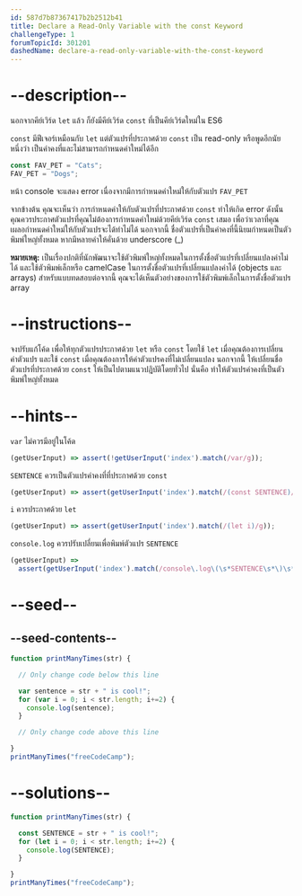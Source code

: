 ```yaml
---
id: 587d7b87367417b2b2512b41
title: Declare a Read-Only Variable with the const Keyword
challengeType: 1
forumTopicId: 301201
dashedName: declare-a-read-only-variable-with-the-const-keyword
---
```


# --description--

นอกจากคีย์เวิร์ด `let` แล้ว ก็ยังมีคีย์เวิร์ด `const` ที่เป็นคีย์เวิร์ดใหม่ใน ES6 

`const` มีฟีเจอร์เหมือนกับ `let` แต่ตัวแปรที่ประกาศด้วย `const` เป็น read-only หรือพูดอีกนัยหนึ่งว่า เป็นค่าคงที่และไม่สามารถกำหนดค่าใหม่ได้อีก

```js
const FAV_PET = "Cats";
FAV_PET = "Dogs";
```

หน้า console จะแสดง error เนื่องจากมีการกำหนดค่าใหม่ให้กับตัวแปร `FAV_PET`

จากข้างต้น คุณจะเห็นว่า การกำหนดค่าให้กับตัวแปรที่ประกาศด้วย `const` ทำให้เกิด error ดังนั้น คุณควรประกาศตัวแปรที่คุณไม่ต้องการกำหนดค่าใหม่ด้วยคีย์เวิร์ด `const` เสมอ เพื่อว่าเวลาที่คุณเผลอกำหนดค่าใหม่ให้กับตัวแปรจะได้ทำไม่ได้ นอกจากนี้ ชื่อตัวแปรที่เป็นค่าคงที่นี้นิยมกำหนดเป็นตัวพิมพ์ใหญ่ทั้งหมด หากมีหลายคำให้คั่นด้วย underscore (_)

**หมายเหตุ:** เป็นเรื่องปกติที่นักพัฒนาจะใช้ตัวพิมพ์ใหญ่ทั้งหมดในการตั้งชื่อตัวแปรที่เปลี่ยนแปลงค่าไม่ได้ และใช้ตัวพิมพ์เล็กหรือ camelCase ในการตั้งชื่อตัวแปรที่เปลี่ยนแปลงค่าได้ (objects และ arrays) สำหรับแบบทดสอบต่อจากนี้ คุณจะได้เห็นตัวอย่างของการใช้ตัวพิมพ์เล็กในการตั้งชื่อตัวแปร array 


# --instructions--

จงปรับแก้โค้ด เพื่อให้ทุกตัวแปรประกาศด้วย `let` หรือ `const` โดยใช้ `let` เมื่อคุณต้องการเปลี่ยนค่าตัวแปร และใช้ `const` เมื่อคุณต้องการให้ค่าตัวแปรคงที่ไม่เปลี่ยนแปลง นอกจากนี้ ให้เปลี่ยนชื่อตัวแปรที่ประกาศด้วย `const` ให้เป็นไปตามแนวปฎิบัติโดยทั่วไป นั่นคือ ทำให้ตัวแปรค่าคงที่เป็นตัวพิมพ์ใหญ่ทั้งหมด

# --hints--

`var` ไม่ควรมีอยู่ในโค้ด

```js
(getUserInput) => assert(!getUserInput('index').match(/var/g));
```

`SENTENCE` ควรเป็นตัวแปรค่าคงที่ที่ประกาศด้วย `const`

```js
(getUserInput) => assert(getUserInput('index').match(/(const SENTENCE)/g));
```

`i` ควรประกาศด้วย `let`

```js
(getUserInput) => assert(getUserInput('index').match(/(let i)/g));
```

`console.log` ควรปรับเปลี่ยนเพื่อพิมพ์ตัวแปร `SENTENCE`

```js
(getUserInput) =>
  assert(getUserInput('index').match(/console\.log\(\s*SENTENCE\s*\)\s*;?/g));
```

# --seed--

## --seed-contents--

```js
function printManyTimes(str) {

  // Only change code below this line

  var sentence = str + " is cool!";
  for (var i = 0; i < str.length; i+=2) {
    console.log(sentence);
  }

  // Only change code above this line

}
printManyTimes("freeCodeCamp");
```

# --solutions--

```js
function printManyTimes(str) {

  const SENTENCE = str + " is cool!";
  for (let i = 0; i < str.length; i+=2) {
    console.log(SENTENCE);
  }

}
printManyTimes("freeCodeCamp");
```
